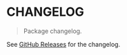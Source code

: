 # CHANGELOG

> Package changelog.

See [GitHub Releases](https://github.com/stdlib-js/stats-base-dists-binomial-stdev/releases) for the changelog.